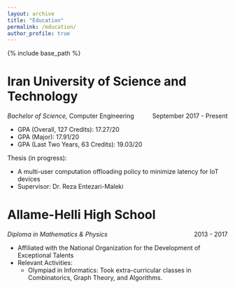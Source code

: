 ```yaml
---
layout: archive
title: "Education"
permalink: /education/
author_profile: true
---
```


{% include base_path %}

Iran University of Science and Technology
======
<span style="float:right;">September 2017 - Present</span>
<i>Bachelor of Science,</i> Computer Engineering
* GPA (Overall, 127 Credits): 17.27/20
* GPA (Major): 17.91/20 
* GPA (Last Two Years, 63 Credits): 19.03/20
  
Thesis (in progress):
* A multi-user computation offloading policy to minimize latency for IoT devices
* Supervisor: Dr. Reza Entezari-Maleki

Allame-Helli High School
======
<span style="float:right;">2013 - 2017</span>
<i>Diploma in Mathematics & Physics</i>  
* Affiliated with the National Organization for the Development of Exceptional Talents  
* Relevant Activities:
  * Olympiad in Informatics: Took extra-curricular classes in Combinatorics, Graph
Theory, and Algorithms.


